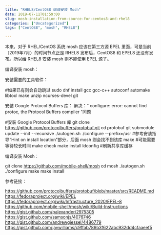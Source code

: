 ```yaml
---
title: "RHEL8/CentOS8 编译安装 Mosh"
date: 2019-07-11T01:59:00
slug: mosh-installation-from-source-for-centos8-and-rhel8
categories: ["Uncategorized"]
tags: ["CentOS8", "mosh", "RHEL8"]

---
```


本来，对于 RHEL/CentOS 系统 mosh 应该在第三方源 EPEL 里面，可是当前（2019年7月）的时间节点正是 RHEL8 发布后，CentOS8 和 EPEL8 还没有发布。所以给 RHEL8 安装 mosh 则不能使用 EPEL 源了。





编译安装 mosh：





安装需要的工具软件：




#如果已有则会自动跳过
sudo dnf install gcc gcc-c++ autoconf automake libtool make unzip ncurses-devel git




安装 Google Protocol Buffers 库：
解决：“ configure: error: cannot find protoc, the Protocol Buffers compiler ”问题




#安装 Google Protocol Buffers 库
git clone https://github.com/protocolbuffers/protobuf.git
cd protobuf
git submodule update --init --recursive
./autogen.sh
./configure --prefix=/usr #参考安装指导“Hint on install location”部分，后面 mosh 则会找不到该库
make #可能需要等待较长时间
make check
make install
ldconfig #刷新共享库缓存




编译安装 Mosh：




git clone https://github.com/mobile-shell/mosh
cd mosh
./autogen.sh
./configure
make
make install




参考链接：





https://github.com/protocolbuffers/protobuf/blob/master/src/README.md
https://fedoraproject.org/wiki/EPEL
https://fedoraproject.org/wiki/Infrastructure_2020/EPEL-8
https://github.com/mobile-shell/mosh/wiki/Build-Instructions
https://gist.github.com/palexander/2975305
https://gist.github.com/samsonjs/4076746
https://gist.github.com/andrewgiessel/4486779
https://gist.github.com/jaywilliams/c9ffab789b3f622abc932dd4cfaaeef5